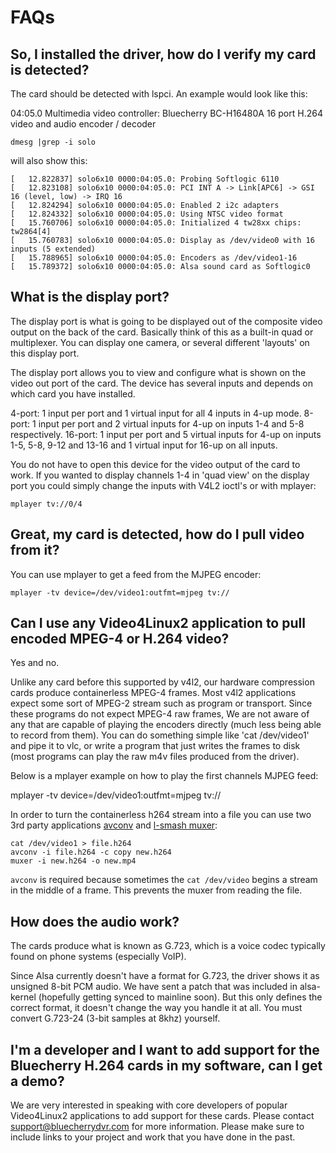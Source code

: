 FAQs
====

So, I installed the driver, how do I verify my card is detected?
---------------------------------------------------------------
The card should be detected with lspci.  An example would look like this:

04:05.0 Multimedia video controller: Bluecherry BC-H16480A 16 port H.264 video and audio encoder / decoder

	dmesg |grep -i solo

will also show this:

	[   12.822837] solo6x10 0000:04:05.0: Probing Softlogic 6110
	[   12.823108] solo6x10 0000:04:05.0: PCI INT A -> Link[APC6] -> GSI 16 (level, low) -> IRQ 16
	[   12.824294] solo6x10 0000:04:05.0: Enabled 2 i2c adapters
	[   12.824332] solo6x10 0000:04:05.0: Using NTSC video format
	[   15.760706] solo6x10 0000:04:05.0: Initialized 4 tw28xx chips: tw2864[4]
	[   15.760783] solo6x10 0000:04:05.0: Display as /dev/video0 with 16 inputs (5 extended)
	[   15.788965] solo6x10 0000:04:05.0: Encoders as /dev/video1-16
	[   15.789372] solo6x10 0000:04:05.0: Alsa sound card as Softlogic0

What is the display port?
-------------------------
The display port is what is going to be displayed out of the composite video
output on the back of the card.  Basically think of this as a built-in quad or
multiplexer.  You can display one camera, or several different 'layouts' on this
display port.

The display port allows you to view and configure what is shown on the video out
port of the card. The device has several inputs and depends on which card you
have installed.

4-port:  1 input per port and 1 virtual input for all 4 inputs in 4-up mode.
8-port:  1 input per port and 2 virtual inputs for 4-up on inputs 1-4 and 5-8
	 respectively.
16-port: 1 input per port and 5 virtual inputs for 4-up	on inputs 1-5, 5-8,
	 9-12 and 13-16 and 1 virtual input for 16-up on all inputs.

You do not have to open this device for the video output of the card to work. If
you wanted to display channels 1-4 in 'quad view' on the display port you could
simply change the inputs with V4L2 ioctl's or with mplayer:

	mplayer tv://0/4

Great, my card is detected, how do I pull video from it?
--------------------------------------------------------
You can use mplayer to get a feed from the MJPEG encoder:

	mplayer -tv device=/dev/video1:outfmt=mjpeg tv://

Can I use any Video4Linux2 application to pull encoded MPEG-4 or H.264 video?
-----------------------------------------------------------------------------
Yes and no.

Unlike any card before this supported by v4l2, our hardware compression cards
produce containerless MPEG-4 frames.  Most v4l2 applications expect some sort of
MPEG-2 stream such as program or transport.  Since these programs do not expect
MPEG-4 raw frames, We are not aware of any that are capable of playing the
encoders directly (much less being able to record from them). You can do
something simple like 'cat /dev/video1' and pipe it to vlc, or write a program
that just writes the frames to disk (most programs can play the raw m4v files
produced from the driver).

Below is a mplayer example on how to play the first channels MJPEG feed:

mplayer -tv device=/dev/video1:outfmt=mjpeg tv://

In order to turn the containerless h264 stream into a file you can use two 3rd party applications [avconv][avconvlink] and [l-smash muxer][lsmash]:

```
cat /dev/video1 > file.h264
avconv -i file.h264 -c copy new.h264
muxer -i new.h264 -o new.mp4
```

`avconv` is required because sometimes the `cat /dev/video` begins a stream in the middle of a frame.  This prevents the muxer from reading the file.


How does the audio work?
------------------------
The cards produce what is known as G.723, which is a voice codec typically found
on phone systems (especially VoIP).

Since Alsa currently doesn't have a format for G.723, the driver shows it as
unsigned 8-bit PCM audio.  We have sent a patch that was included in alsa-kernel
(hopefully getting synced to mainline soon). But this only defines the correct
format, it doesn't change the way you handle it at all.  You must convert
G.723-24 (3-bit samples at 8khz) yourself.

I'm a developer and I want to add support for the Bluecherry H.264 cards in my software, can I get a demo?
----------------------------------------------------------------------------------------------------------
We are very interested in speaking with core developers of popular Video4Linux2
applications to add support for these cards.  Please contact
support@bluecherrydvr.com for more information.  Please make sure to include
links to your project and work that you have done in the past.

[avconvlink]: http://libav.org/avconv.html
[lsmash]: http://code.google.com/p/l-smash/
